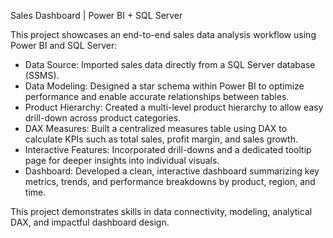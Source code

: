 Sales Dashboard | Power BI + SQL Server

This project showcases an end-to-end sales data analysis workflow using Power BI and SQL Server:
  * Data Source: Imported sales data directly from a SQL Server database (SSMS).
  * Data Modeling: Designed a star schema within Power BI to optimize performance and enable accurate relationships between tables.
  * Product Hierarchy: Created a multi-level product hierarchy to allow easy drill-down across product categories.
  * DAX Measures: Built a centralized measures table using DAX to calculate KPIs such as total sales, profit margin, and sales growth.
  * Interactive Features: Incorporated drill-downs and a dedicated tooltip page for deeper insights into individual visuals.
  * Dashboard: Developed a clean, interactive dashboard summarizing key metrics, trends, and performance breakdowns by product, region, and time.

This project demonstrates skills in data connectivity, modeling, analytical DAX, and impactful dashboard design.
